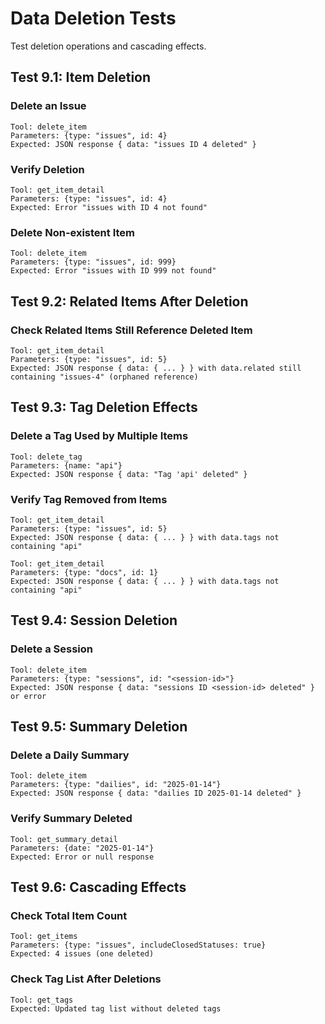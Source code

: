 # Data Deletion Tests

Test deletion operations and cascading effects.

## Test 9.1: Item Deletion

### Delete an Issue
```
Tool: delete_item
Parameters: {type: "issues", id: 4}
Expected: JSON response { data: "issues ID 4 deleted" }
```

### Verify Deletion
```
Tool: get_item_detail
Parameters: {type: "issues", id: 4}
Expected: Error "issues with ID 4 not found"
```

### Delete Non-existent Item
```
Tool: delete_item
Parameters: {type: "issues", id: 999}
Expected: Error "issues with ID 999 not found"
```

## Test 9.2: Related Items After Deletion

### Check Related Items Still Reference Deleted Item
```
Tool: get_item_detail
Parameters: {type: "issues", id: 5}
Expected: JSON response { data: { ... } } with data.related still containing "issues-4" (orphaned reference)
```

## Test 9.3: Tag Deletion Effects

### Delete a Tag Used by Multiple Items
```
Tool: delete_tag
Parameters: {name: "api"}
Expected: JSON response { data: "Tag 'api' deleted" }
```

### Verify Tag Removed from Items
```
Tool: get_item_detail
Parameters: {type: "issues", id: 5}
Expected: JSON response { data: { ... } } with data.tags not containing "api"

Tool: get_item_detail
Parameters: {type: "docs", id: 1}
Expected: JSON response { data: { ... } } with data.tags not containing "api"
```

## Test 9.4: Session Deletion

### Delete a Session
```
Tool: delete_item
Parameters: {type: "sessions", id: "<session-id>"}
Expected: JSON response { data: "sessions ID <session-id> deleted" } or error
```

## Test 9.5: Summary Deletion

### Delete a Daily Summary
```
Tool: delete_item
Parameters: {type: "dailies", id: "2025-01-14"}
Expected: JSON response { data: "dailies ID 2025-01-14 deleted" }
```

### Verify Summary Deleted
```
Tool: get_summary_detail
Parameters: {date: "2025-01-14"}
Expected: Error or null response
```

## Test 9.6: Cascading Effects

### Check Total Item Count
```
Tool: get_items
Parameters: {type: "issues", includeClosedStatuses: true}
Expected: 4 issues (one deleted)
```

### Check Tag List After Deletions
```
Tool: get_tags
Expected: Updated tag list without deleted tags
```